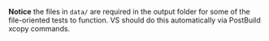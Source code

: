 **Notice** the files in `data/` are required in the output folder for some of the file-oriented tests to function. VS should do this automatically via PostBuild xcopy commands.